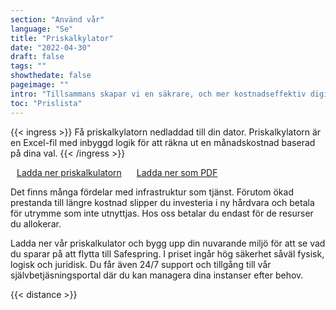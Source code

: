 ```yaml
---
section: "Använd vår"
language: "Se"
title: "Priskalkylator"
date: "2022-04-30"
draft: false
tags: ""
showthedate: false
pageimage: ""
intro: "Tillsammans skapar vi en säkrare, och mer kostnadseffektiv digital infrastruktur."
toc: "Prislista"
---
```


{{< ingress >}}
Få priskalkylatorn nedladdad till din dator. Priskalkylatorn är en Excel-fil med inbyggd logik för att räkna ut en månadskostnad baserad på dina val.
{{< /ingress >}}


<a class="button" style="margin-right:20px;" href="/pricelist/SEK/safespring-price-list-sek.xlsx"><i class="fas fa-file-download" style="margin-right:10px;"></i> Ladda ner priskalkulatorn</a> <a id="text-button" href="/pricelist/SEK/safespring-price-list-sek.pdf">Ladda ner som PDF</a>

Det finns många fördelar med infrastruktur som tjänst. Förutom ökad prestanda till längre kostnad slipper du investeria i ny hårdvara och betala för utrymme som inte utnyttjas. Hos oss betalar du endast för de resurser du allokerar.

Ladda ner vår priskalkulator och bygg upp din nuvarande miljö för att se vad du sparar på att flytta till Safespring. I priset ingår hög säkerhet såväl fysisk, logisk och juridisk. Du får även 24/7 support och tillgång till vår självbetjäsningsportal där du kan managera dina instanser efter behov.

{{< distance >}}
